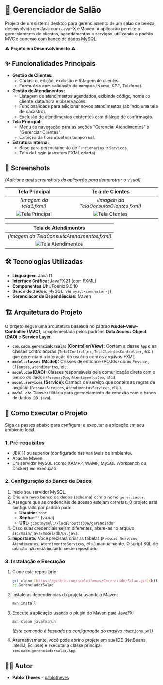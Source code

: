 # 💈 Gerenciador de Salão

Projeto de um sistema desktop para gerenciamento de um salão de beleza, desenvolvido em Java com JavaFX e Maven. A aplicação permite o gerenciamento de clientes, agendamentos e serviços, utilizando o padrão MVC e conexão com banco de dados MySQL.

⚠️ **Projeto em Desenvolvimento** ⚠️

## ✨ Funcionalidades Principais

* **Gestão de Clientes:**
    * Cadastro, edição, exclusão e listagem de clientes.
    * Formulário com validação de campos (Nome, CPF, Telefone).
* **Gestão de Atendimentos:**
    * Listagem de atendimentos agendados, exibindo código, nome do cliente, data/hora e observações.
    * Funcionalidade para adicionar novos atendimentos (abrindo uma tela de cadastro).
    * Exclusão de atendimentos existentes com diálogo de confirmação.
* **Tela Principal:**
    * Menu de navegação para as seções "Gerenciar Atendimentos" e "Gerenciar Clientes".
    * Exibição da hora atual em tempo real.
* **Estrutura Interna:**
    * Base para gerenciamento de `Funcionarios` e `Servicos`.
    * Tela de Login (estrutura FXML criada).

## 📸 Screenshots

*(Adicione aqui screenshots da aplicação para demonstrar o visual)*

| Tela Principal | Tela de Clientes |
| :---: | :---: |
| *(Imagem da tela1.fxml)* | *(Imagem da TelaConsultaClientes.fxml)* |
| ![Tela Principal](URL_DA_SUA_IMAGEM_AQUI) | ![Tela Clientes](URL_DA_SUA_IMAGEM_AQUI) |

| Tela de Atendimentos |
| :---: |
| *(Imagem da TelaConsultaAtendimentos.fxml)* |
| ![Tela Atendimentos](URL_DA_SUA_IMAGEM_AQUI) |

## 🛠️ Tecnologias Utilizadas

* **Linguagem:** Java 11
* **Interface Gráfica:** JavaFX 21 (com FXML)
* **Componentes UI:** JFoenix 9.0.10
* **Banco de Dados:** MySQL (via `mysql-connector-j`)
* **Gerenciador de Dependências:** Maven

## 🏗️ Arquitetura do Projeto

O projeto segue uma arquitetura baseada no padrão **Model-View-Controller (MVC)**, complementada pelos padrões **Data Access Object (DAO)** e **Service Layer**.

* **`com.cadm.gerenciadorsalao` (Controller/View):** Contém a classe `App` e as classes controladoras (`Tela1Controller`, `TelaClientesController`, etc.) que gerenciam a interação do usuário com os arquivos FXML.
* **`model.classes` (Model):** Classes de entidade (POJOs) como `Pessoas`, `Clientes`, `Atendimentos`, etc.
* **`model.dao` (DAO):** Classes responsáveis pela comunicação direta com o banco de dados (`PessoasDao`, `AtendimentosDao`, etc.).
* **`model.services` (Service):** Camada de serviço que contém as regras de negócio (`PessoasServices`, `AtendimentosServices`, etc.).
* **`model.db`:** Classe utilitária para gerenciamento da conexão com o banco de dados (`DB.java`).

## 🚀 Como Executar o Projeto

Siga os passos abaixo para configurar e executar a aplicação em seu ambiente local.

### 1. Pré-requisitos

* JDK 11 ou superior (configurado nas variáveis de ambiente).
* Apache Maven.
* Um servidor MySQL (como XAMPP, WAMP, MySQL Workbench ou Docker) em execução.

### 2. Configuração do Banco de Dados

1.  Inicie seu servidor MySQL.
2.  Crie um novo banco de dados (schema) com o nome `gerenciador`.
3.  Assegure que as credenciais de acesso estejam corretas. O projeto está configurado por padrão para:
    * **Usuário:** `root`
    * **Senha:** `""` (vazia)
    * **URL:** `jdbc:mysql://localhost:3306/gerenciador`
4.  Caso suas credenciais sejam diferentes, altere-as no arquivo `src/main/java/model/db/DB.java`.
5.  **Importante:** Você precisará criar as tabelas (`Pessoas`, `Servicos`, `Atendimentos`, `AtendimentosServicos`, etc.) manualmente. O script SQL de criação não está incluído neste repositório.

### 3. Instalação e Execução

1.  Clone este repositório:
    ```bash
    git clone [https://github.com/pablotheves/GerenciadorSalao.git](https://github.com/pablotheves/GerenciadorSalao.git)
    cd GerenciadorSalao
    ```

2.  Instale as dependências do projeto usando o Maven:
    ```bash
    mvn install
    ```

3.  Execute a aplicação usando o plugin do Maven para JavaFX:
    ```bash
    mvn clean javafx:run
    ```
    *(Este comando é baseado na configuração do arquivo `nbactions.xml`)*

4.  Alternativamente, você pode abrir o projeto em sua IDE (NetBeans, IntelliJ, Eclipse) e executar a classe principal `com.cadm.gerenciadorsalao.App`.

## 👨‍💻 Autor

* **Pablo Theves** - [pablotheves](https://github.com/pablotheves)
